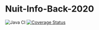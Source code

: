 # Nuit-Info-Back-2020
![Java CI](https://github.com/RomainVacheret/Nuit-Info-Back-2020/workflows/Java%20CI/badge.svg)
[![Coverage Status](https://coveralls.io/repos/github/RomainVacheret/Nuit-Info-Back-2020/badge.svg?branch=main)](https://coveralls.io/github/RomainVacheret/Nuit-Info-Back-2020?branch=main)
